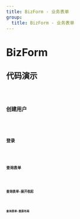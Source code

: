 ```yaml
---
title: BizForm - 业务表单
group:
  title: BizForm - 业务表单
---
```


# BizForm

## 代码演示

<code src='./demos/Demo1.tsx' />

### 创建用户

<code src='./demos/base-register.tsx' />

### 登录

<code src='./demos/base-login.tsx' />

### 查询表单

<code src='./demos/query-form-1.tsx' />

### 查询表单-展开收起

<code src='./demos/query-form-2.tsx' />

### 查询表单-垂直布局

<code src='./demos/query-form-3.tsx' />
